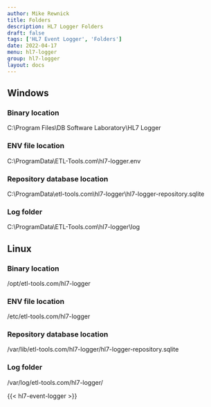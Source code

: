 ```yaml
---
author: Mike Rewnick
title: Folders
description: HL7 Logger Folders
draft: false
tags: ['HL7 Event Logger', 'Folders']
date: 2022-04-17
menu: hl7-logger
group: hl7-logger
layout: docs
---
```


## Windows

### Binary location

C:\Program Files\DB Software Laboratory\HL7 Logger

### ENV file location

C:\ProgramData\ETL-Tools.com\hl7-logger\.env

### Repository database location

C:\ProgramData\etl-tools.com\hl7-logger\hl7-logger-repository.sqlite

### Log folder

C:\ProgramData\ETL-Tools.com\hl7-logger\log

## Linux

### Binary location

/opt/etl-tools.com/hl7-logger

### ENV file location

/etc/etl-tools.com/hl7-logger

### Repository database location

/var/lib/etl-tools.com/hl7-logger/hl7-logger-repository.sqlite

### Log folder

/var/log/etl-tools.com/hl7-logger/

{{< hl7-event-logger >}}
